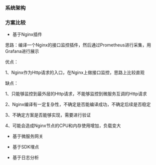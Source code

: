 

### 系统架构



### 方案比较

- 基于Nginx插件

思路：编译一个Nginx的接口监控插件，然后通过Prometheus进行采集，用Grafana进行展示



优点：

1、Nginx作为Http请求的入口，在Nginx上做接口监控，思路上比较直观



缺点：

1、只能够监控到最外层的Http请求，不能够监控到微服务互调的Http请求

2、Nginx编译有一定复杂性，不确定是否能编译成功，不确定后续是否稳定

3、不确定方案是否能够实现，需要进行验证

4、可能会造成Nginx节点的CPU和内存使用增加，负载变大



- 基于微服务网关







- 基于SDK埋点



- 基于日志分析